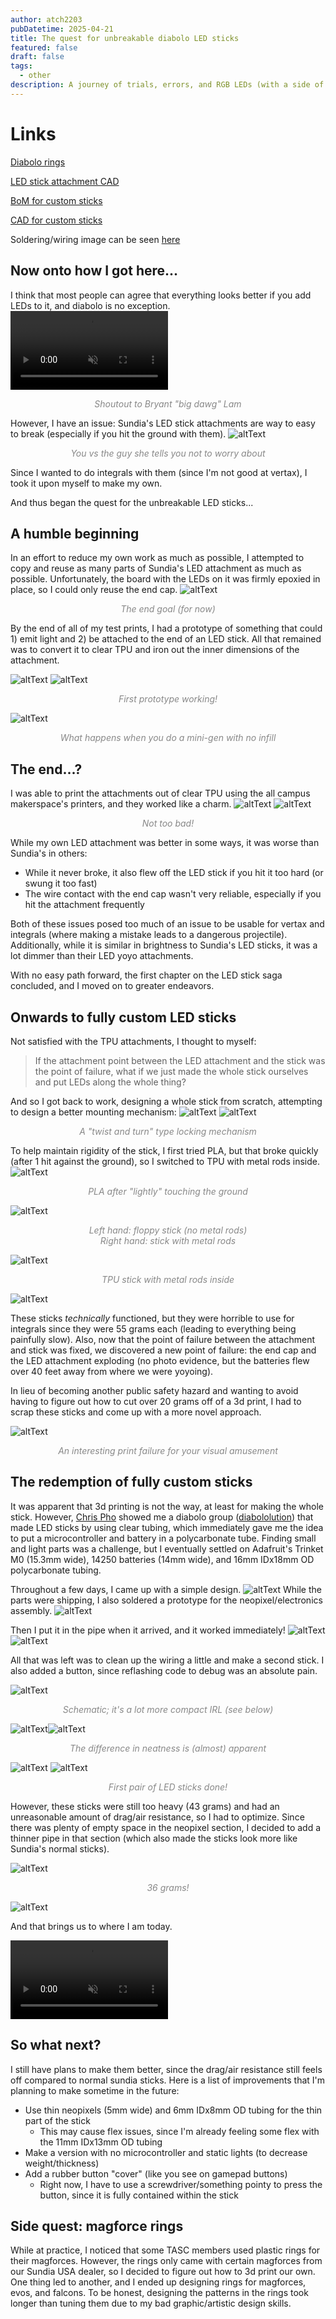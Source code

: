 ```yaml
---
author: atch2203
pubDatetime: 2025-04-21
title: The quest for unbreakable diabolo LED sticks
featured: false
draft: false
tags:
  - other
description: A journey of trials, errors, and RGB LEDs (with a side of magforce rings)
---
```

<style>
img[alt=altText]{
max-height:40vh;
width:auto;
}
</style>

# Links
[Diabolo rings](https://cad.onshape.com/documents/ef44f07510415427593272c5/w/335d813986e4bbf1b998e1ed/e/3d402b5cbd4970cf173c050d?renderMode=0&uiState=67dc828452500464e79a29ff)

[LED stick attachment CAD](https://cad.onshape.com/documents/2f172437386052dd5692cff2/w/3c3cbeae348244a1abd02d45/e/f236c0c66763af97218da1e9?renderMode=0&uiState=67dc802656e2f57f79daf283)

[BoM for custom sticks](https://docs.google.com/spreadsheets/d/1AGBjD4QgN3zay3sqjv-TY1QxXT6H7o_dQcXg4EoeE98/edit?usp=sharing)

[CAD for custom sticks](https://cad.onshape.com/documents/1d5338fab54cf7945d5026d9/w/bd0ecd5b70426e0669c48a16/e/12736169232025d556fdddc3?renderMode=0&uiState=680557fb16208c54fe85de3b)

Soldering/wiring image can be seen <a href="#wiring">here</a>

## Now onto how I got here...
I think that most people can agree that everything looks better if you add LEDs to it, and diabolo is no exception.
<video style="margin: auto;" width="50%" autoplay muted controls>
  <source src="/blog/assets/bigdawg.mp4" type="video/mp4">
</video>
<div align="center" style="color:#888888"><em>Shoutout to Bryant "big dawg" Lam</em></div>

However, I have an issue: Sundia's LED stick attachments are way to easy to break (especially if you hit the ground with them).
![altText](@assets/images/ledsticks/brokenattachment.jpg)
<div align="center" style="color:#888888"><em>You vs the guy she tells you not to worry about</em></div>

Since I wanted to do integrals with them (since I'm not good at vertax), I took it upon myself to make my own.

And thus began the quest for the unbreakable LED sticks...


## A humble beginning
In an effort to reduce my own work as much as possible, I attempted to copy and reuse as many parts of Sundia's LED attachment as much as possible. Unfortunately, the board with the LEDs on it was firmly epoxied in place, so I could only reuse the end cap.
![altText](@assets/images/ledsticks/ledapart.jpg)
<div align="center" style="color:#888888"><em>The end goal (for now)</em></div>

By the end of all of my test prints, I had a prototype of something that could 1) emit light and 2) be attached to the end of an LED stick. All that remained was to convert it to clear TPU and iron out the inner dimensions of the attachment.

![altText](@assets/images/ledsticks/ledprototype.jpg)
![altText](@assets/images/ledsticks/firstledattachment.jpg)
<div align="center" style="color:#888888"><em>First prototype working!</em></div>

![altText](@assets/images/ledsticks/noinfill.jpg)
<div align="center" style="color:#888888"><em>What happens when you do a mini-gen with no infill</em></div>

## The end...?
I was able to print the attachments out of clear TPU using the all campus makerspace's printers, and they worked like a charm.
![altText](@assets/images/ledsticks/comparison.jpg)
![altText](@assets/images/ledsticks/comparisondark.jpg)
<div align="center" style="color:#888888"><em>Not too bad!</em></div>

While my own LED attachment was better in some ways, it was worse than Sundia's in others:
- While it never broke, it also flew off the LED stick if you hit it too hard (or swung it too fast)
- The wire contact with the end cap wasn't very reliable, especially if you hit the attachment frequently

Both of these issues posed too much of an issue to be usable for vertax and integrals (where making a mistake leads to a dangerous projectile). Additionally, while it is similar in brightness to Sundia's LED sticks, it was a lot dimmer than their LED yoyo attachments.

With no easy path forward, the first chapter on the LED stick saga concluded, and I moved on to greater endeavors.

## Onwards to fully custom LED sticks
Not satisfied with the TPU attachments, I thought to myself:
> If the attachment point between the LED attachment and the stick was the point of failure, what if we just made the whole stick ourselves and put LEDs along the whole thing?

And so I got back to work, designing a whole stick from scratch, attempting to design a better mounting mechanism:
![altText](@assets/images/ledsticks/attachmentpoint.png)
![altText](@assets/images/ledsticks/diywhole.jpg)
<div align="center" style="color:#888888"><em>A "twist and turn" type locking mechanism</em></div>

To help maintain rigidity of the stick, I first tried PLA, but that broke quickly (after 1 hit against the ground), so I switched to TPU with metal rods inside.
![altText](@assets/images/ledsticks/plastick.jpg)
<div align="center" style="color:#888888"><em>PLA after "lightly" touching the ground</em></div>

![altText](@assets/images/ledsticks/floppystick.png)
<div align="center" style="color:#888888"><em>Left hand: floppy stick (no metal rods)<br />Right hand: stick with metal rods</em></div>

![altText](@assets/images/ledsticks/metalrods.jpg)
<div align="center" style="color:#888888"><em>TPU stick with metal rods inside</em></div>


![altText](@assets/images/ledsticks/plastick.jpg)

These sticks *technically* functioned, but they were horrible to use for integrals since they were 55 grams each (leading to everything being painfully slow).
Also, now that the point of failure between the attachment and stick was fixed, we discovered a new point of failure: the end cap and the LED attachment exploding (no photo evidence, but the batteries flew over 40 feet away from where we were yoyoing).

In lieu of becoming another public safety hazard and wanting to avoid having to figure out how to cut over 20 grams off of a 3d print, I had to scrap these sticks and come up with a more novel approach.

![altText](@assets/images/ledsticks/interestingfailure.jpg)
<div align="center" style="color:#888888"><em>An interesting print failure for your visual amusement</em></div>

## The redemption of fully custom sticks

It was apparent that 3d printing is not the way, at least for making the whole stick. However, [Chris Pho](https://www.linkedin.com/in/christopher-pho/) showed me a diabolo group ([diabololution](https://www.instagram.com/diabolution/)) that made LED sticks by using clear tubing, which immediately gave me the idea to put a microcontroller and battery in a polycarbonate tube. 
Finding small and light parts was a challenge, but I eventually settled on Adafruit's Trinket M0 (15.3mm wide), 14250 batteries (14mm wide), and 16mm IDx18mm OD polycarbonate tubing. 

Throughout a few days, I came up with a simple design.
![altText](@assets/images/ledsticks/stickcad.png)
While the parts were shipping, I also soldered a prototype for the neopixel/electronics assembly.
![altText](@assets/images/ledsticks/firstneopixel.jpg)

Then I put it in the pipe when it arrived, and it worked immediately!
![altText](@assets/images/ledsticks/firstneopixelinpipenolight.jpg)
![altText](@assets/images/ledsticks/firstneopixelinpipe.jpg)

All that was left was to clean up the wiring a little and make a second stick. I also added a button, since reflashing code to debug was an absolute pain. <div id="wiring"></div>

![altText](@assets/images/ledsticks/schematic.jpg)
<div align="center" style="color:#888888"><em>Schematic; it's a lot more compact IRL (see below)</em></div>

![altText](@assets/images/ledsticks/incrediblefirstwiring.jpg)![altText](@assets/images/ledsticks/secondwiring.jpg)
<div align="center" style="color:#888888"><em>The difference in neatness is (almost) apparent</em></div>

![altText](@assets/images/ledsticks/secondwiringback.jpg)
![altText](@assets/images/ledsticks/firstledpair.jpg)
<div align="center" style="color:#888888"><em>First pair of LED sticks done!</em></div>

However, these sticks were still too heavy (43 grams) and had an unreasonable amount of drag/air resistance, so I had to optimize. Since there was plenty of empty space in the neopixel section, I decided to add a thinner pipe in that section (which also made the sticks look more like Sundia's normal sticks).

![altText](@assets/images/ledsticks/finalweight.jpg)
<div align="center" style="color:#888888"><em>36 grams!</em></div>

![altText](@assets/images/ledsticks/finalpair.jpg)

And that brings us to where I am today. 

<video style="margin: auto;" width="50%" autoplay muted controls>
  <source src="/blog/assets/poi.mp4" type="video/mp4">
</video>

## So what next?
I still have plans to make them better, since the drag/air resistance still feels off compared to normal sundia sticks. Here is a list of improvements that I'm planning to make sometime in the future:
- Use thin neopixels (5mm wide) and 6mm IDx8mm OD tubing for the thin part of the stick
	- This may cause flex issues, since I'm already feeling some flex with the 11mm IDx13mm OD tubing
- Make a version with no microcontroller and static lights (to decrease weight/thickness)
- Add a rubber button "cover" (like you see on gamepad buttons)
	- Right now, I have to use a screwdriver/something pointy to press the button, since it is fully contained within the stick

## Side quest: magforce rings
While at practice, I noticed that some TASC members used plastic rings for their magforces. However, the rings only came with certain magforces from our Sundia USA dealer, so I decided to figure out how to 3d print our own. One thing led to another, and I ended up designing rings for magforces, evos, and falcons. To be honest, designing the patterns in the rings took longer than tuning them due to my bad graphic/artistic design skills.
